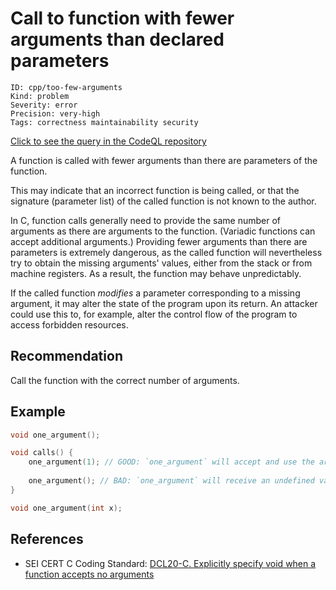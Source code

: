 # Call to function with fewer arguments than declared parameters

```
ID: cpp/too-few-arguments
Kind: problem
Severity: error
Precision: very-high
Tags: correctness maintainability security

```
[Click to see the query in the CodeQL repository](https://github.com/github/codeql/tree/main/cpp/ql/src/Likely%20Bugs/Underspecified%20Functions/TooFewArguments.ql)

A function is called with fewer arguments than there are parameters of the function.

This may indicate that an incorrect function is being called, or that the signature (parameter list) of the called function is not known to the author.

In C, function calls generally need to provide the same number of arguments as there are arguments to the function. (Variadic functions can accept additional arguments.) Providing fewer arguments than there are parameters is extremely dangerous, as the called function will nevertheless try to obtain the missing arguments' values, either from the stack or from machine registers. As a result, the function may behave unpredictably.

If the called function *modifies* a parameter corresponding to a missing argument, it may alter the state of the program upon its return. An attacker could use this to, for example, alter the control flow of the program to access forbidden resources.


## Recommendation
Call the function with the correct number of arguments.


## Example

```c
void one_argument();

void calls() {
	one_argument(1); // GOOD: `one_argument` will accept and use the argument
	
	one_argument(); // BAD: `one_argument` will receive an undefined value
}

void one_argument(int x);

```

## References
* SEI CERT C Coding Standard: [ DCL20-C. Explicitly specify void when a function accepts no arguments ](https://wiki.sei.cmu.edu/confluence/display/c/DCL20-C.+Explicitly+specify+void+when+a+function+accepts+no+arguments)
